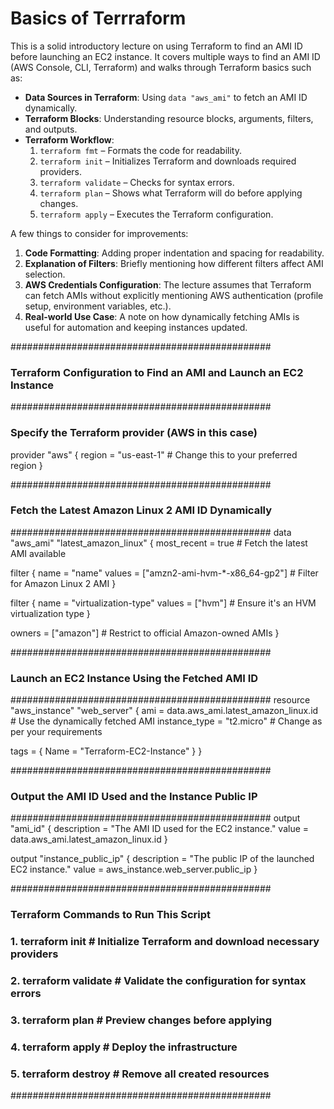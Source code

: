 # Basics of Terrraform 
This is a solid introductory lecture on using Terraform to find an AMI ID before launching an EC2 instance. It covers multiple ways to find an AMI ID (AWS Console, CLI, Terraform) and walks through Terraform basics such as:

- **Data Sources in Terraform**: Using `data "aws_ami"` to fetch an AMI ID dynamically.
- **Terraform Blocks**: Understanding resource blocks, arguments, filters, and outputs.
- **Terraform Workflow**:
  1. `terraform fmt` – Formats the code for readability.
  2. `terraform init` – Initializes Terraform and downloads required providers.
  3. `terraform validate` – Checks for syntax errors.
  4. `terraform plan` – Shows what Terraform will do before applying changes.
  5. `terraform apply` – Executes the Terraform configuration.

A few things to consider for improvements:
1. **Code Formatting**: Adding proper indentation and spacing for readability.
2. **Explanation of Filters**: Briefly mentioning how different filters affect AMI selection.
3. **AWS Credentials Configuration**: The lecture assumes that Terraform can fetch AMIs without explicitly mentioning AWS authentication (profile setup, environment variables, etc.).
4. **Real-world Use Case**: A note on how dynamically fetching AMIs is useful for automation and keeping instances updated.

###############################################
### Terraform Configuration to Find an AMI and Launch an EC2 Instance
###############################################

### Specify the Terraform provider (AWS in this case)
provider "aws" {
  region = "us-east-1"  # Change this to your preferred region
}

###############################################
### Fetch the Latest Amazon Linux 2 AMI ID Dynamically
###############################################
data "aws_ami" "latest_amazon_linux" {
  most_recent = true  # Fetch the latest AMI available

  filter {
    name   = "name"
    values = ["amzn2-ami-hvm-*-x86_64-gp2"]  # Filter for Amazon Linux 2 AMI
  }

  filter {
    name   = "virtualization-type"
    values = ["hvm"]  # Ensure it's an HVM virtualization type
  }

  owners = ["amazon"]  # Restrict to official Amazon-owned AMIs
}

###############################################
### Launch an EC2 Instance Using the Fetched AMI ID
###############################################
resource "aws_instance" "web_server" {
  ami           = data.aws_ami.latest_amazon_linux.id  # Use the dynamically fetched AMI
  instance_type = "t2.micro"  # Change as per your requirements
  
  tags = {
    Name = "Terraform-EC2-Instance"
  }
}

###############################################
### Output the AMI ID Used and the Instance Public IP
###############################################
output "ami_id" {
  description = "The AMI ID used for the EC2 instance."
  value       = data.aws_ami.latest_amazon_linux.id
}

output "instance_public_ip" {
  description = "The public IP of the launched EC2 instance."
  value       = aws_instance.web_server.public_ip
}

###############################################
### Terraform Commands to Run This Script
### 1. terraform init      # Initialize Terraform and download necessary providers
### 2. terraform validate  # Validate the configuration for syntax errors
### 3. terraform plan      # Preview changes before applying
### 4. terraform apply     # Deploy the infrastructure
### 5. terraform destroy   # Remove all created resources
###############################################
